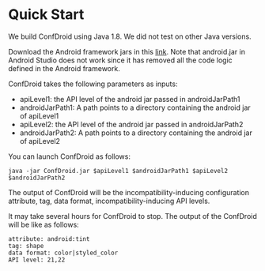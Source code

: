 # Quick Start

We build ConfDroid using Java 1.8. We did not test on other Java versions.

Download the Android framework jars in this <a href="https://repo1.maven.org/maven2/org/robolectric/android-all/">link</a>. Note that android.jar in Android Studio does not work since it has removed all the code logic defined in the Android framework. 

ConfDroid takes the following parameters as inputs:
* apiLevel1: the API level of the android jar passed in androidJarPath1
* androidJarPath1: A path points to a directory containing the android jar of apiLevel1
* apiLevel2: the API level of the android jar passed in androidJarPath2
* androidJarPath2: A path points to a directory containing the android jar of apiLevel2

You can launch ConfDroid as follows:

```
java -jar ConfDroid.jar $apiLevel1 $androidJarPath1 $apiLevel2 $androidJarPath2
```
The output of ConfDroid will be the incompatibility-inducing configuration attribute, tag, data format, incompatibility-inducing API levels.

It may take several hours for ConfDroid to stop. The output of the ConfDroid will be like as follows:
```
attribute: android:tint
tag: shape
data format: color|styled_color
API level: 21,22
```
